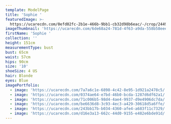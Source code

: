 ```yaml
---
template: ModelPage
title: 'Sophie '
featuredImage: >-
  https://ucarecdn.com/0efd02fc-2b1e-466b-9bb1-cb32d98b6eac/-/crop/2449x1046/0,0/-/preview/
imageThumbnail: 'https://ucarecdn.com/6de68a24-781d-4f63-a9da-558b58eee0b1/'
firstName: 'Sophie '
collection: ''
height: 151cm
measurementType: bust
bust: 65cm
waist: 57cm
hips: 90cm
size: '10'
shoeSize: 4 US
hair: Blonde
eyes: Blue
imagePortfolio:
  - image: 'https://ucarecdn.com/7a7a6c1e-6898-4c42-8e95-1d921a2478c5/'
  - image: 'https://ucarecdn.com/0374ae64-e7bd-46b0-bcda-1287d6df62a1/'
  - image: 'https://ucarecdn.com/71c006b5-98d4-4ae4-9937-d9e4906dc7da/'
  - image: 'https://ucarecdn.com/be6636d8-3c93-4ec3-a429-30618d5a6ffe/'
  - image: 'https://ucarecdn.com/243bb17b-b034-4360-afe4-a683f11c7329/'
  - image: 'https://ucarecdn.com/d16e3a13-662c-44d0-9155-e482e6bde91d/'
---
```


